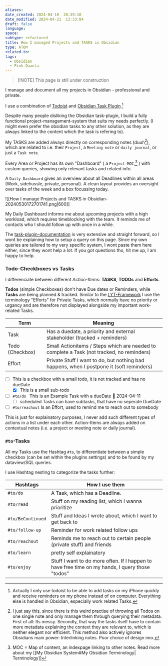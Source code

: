 ```yaml
---
aliases: 
date_created: 2024-04-10  20:39:10
date_modified: 2024-04-21  13:33:04
draft: false
language: 
space: 
subtype: refactored
title: How I managed Projects and TASKS in Obsidian
type: ATOM
related-to: 
tags:
  - Obsidian
  - Pink-Quanta
---
```



> [!NOTE] This page is still under construction



I manage and document all my projects in Obsidian – professional and private.


I use a combination of [Todoist](https://todoist.com/help/articles/introduction-to-filters-V98wIH?locale=en&articleId=introduction-to-filters-V98wIH) and [Obsidian Task Plugin](https://github.com/obsidian-tasks-group/obsidian-tasks).[^3]

Despite many people disliking the Obsidian task-plugin, I build a fully functional project-management-system that suits my needs perfectly.
(I might even prefer the obsidian tasks to any other solution, as they are always linked to the content which the task is refering to).

My TASKS are added always directly on corresponding notes (duuh[^2]), which are related to i.e. their `Project`, a `Meeting note` or `daily journal`, or just a `Task note`.



Every Area or Project has its own "Dashboard" ( a `Project-MOC`,[^1] ) with custom queries, showing only relevant tasks and related info.


A `Daily Dashboard` gives an overview about all Deadlines within all areas (Work, sidehussle, private, personal). A clean layout provides an oversight over tasks of the week and a box focussing today.

![[How I manage Projects and TASKS in Obsidian-20240530172701741.png|600]]





My Daily Dashboard informs me about upcoming projects with a high workload, which requires timeblocking with the team. It reminds me of contacts who I should follow up with once in a while.


The [task-plugin-documentation](https://publish.obsidian.md/tasks/Queries/About+Queries) is very extensive and straight forward, so I wont be explaining how to setup a query on this page. Since my own queries are tailored to my very specific system, I wont paste them here either, since they wont help a lot. If you got questions tho, hit me up, I am happy to help.

### Todo-Checkboxes vs Tasks

I differenciate between different *Action-Items*: **TASKS**, **TODOs** and **Efforts**.

**Todos** (simple Checkboxes) don't have Due dates or Reminders, while **Tasks** are being planned & tracked. Similar to the [LYT-Framework](https://www.linkingyourthinking.com/) I use the terminology "Efforts" for Private Tasks, which normally have no priority or urgancy and are therefore not displayed alongside my important work-related Tasks.

| Term | Meaning |
| ---- | ---- |
| Task | Has a duedate, a priority and external stakeholder (tracked + reminders) |
| Todo (Checkbox) | Small Actionitems / Steps which are needed to complete a Task (not tracked, no reminders)  |
| Effort | Private Stuff I want to do, but nothing bad happens, when I postpone it (soft reminders) |





- [ ] This is a checkbox with a small todo, it is not tracked and has no dueDate
	- [x] This is a small sub-todo
- [ ] `#to/do ` This is an Example Task with a dueDate 📅 2024-04-11
	- [ ] scheduled Tasks can have subtasks, that have no seperate DueDate
- [ ] `#to/reachout` Is an Effort, used to remind me to reach out to somebody

This is just for explainatory purposes, I never add such different types of actions in a list under each other. Action-Items are always added on contextual notes (i.e. a project or meeting note or daily journal). 


### `#to`-Tasks

All my Tasks use the Hashtag `#to`, to differentiate between a simple checkbox (can be set within the plugins settings) and to be found by my dataview/SQL queries.


I use Hashtag nesting to categorize the tasks further:


|  Hashtags | How I use them |
| ---- | ---- |
| `#to/do` | A Task, which has a Deadline. |
| `#to/read` | Stuff on my reading list, which I wanna prioritize |
| `#to/BeContinued` | Stuff and Ideas I wrote about, which I want to get back to |
| `#to/follow-up` | Reminder for work related follow ups |
| `#to/reachout` | Reminds me to reach out to certain people (private stuff) and friends |
| `#to/learn` | pretty self explainatory |
| `#to/enjoy` | Stuff I want to do more often. If I happen to have free time on my hands, I query those "todos"  |

[^2]: I just say this, since there is this weird practise of throwing all Todos on one single note and only manage them through querying their metadata. First of all: Its messy. Secondly, that way the tasks itself have to contain more metadata explaining the context they are relevant to, which is neither elegant nor efficient. This method also actively ignores Obsidians main power: Interlinking notes. Poor choice of design imo.
[^1]: MOC = Map of content, an indexpage linking to other notes. Read more about my [[My Obsidian System#My Obsidian Terminology| Terminology]]
[^3]: Actually I only use todoist to be able to add tasks on my iPhone quickly and receive reminders on my phone instead of on computer.  Everything else is handled in Obsidian, especially work related Tasks.